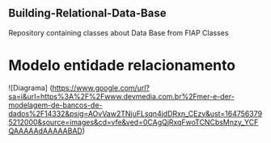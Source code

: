 ## Building-Relational-Data-Base

Repository containing classes about Data Base from FIAP Classes

# Modelo entidade relacionamento

![Diagrama] (https://www.google.com/url?sa=i&url=https%3A%2F%2Fwww.devmedia.com.br%2Fmer-e-der-modelagem-de-bancos-de-dados%2F14332&psig=AOvVaw2TNjuFLsqn4jdDRxn_CEzv&ust=1647563795212000&source=images&cd=vfe&ved=0CAgQjRxqFwoTCNCbsMnzy_YCFQAAAAAdAAAAABAD)
